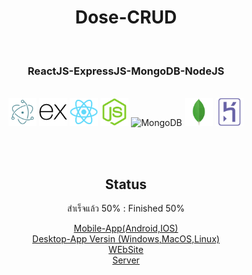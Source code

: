 <h1 align="center">Dose-CRUD</h1>
<br/>

<h3 align="center">ReactJS-ExpressJS-MongoDB-NodeJS</h3>
<div align="center">

  <br/>
  <img src="https://github.com/devicons/devicon/blob/v2.15.1/icons/electron/electron-original.svg" alt="ElectronJS" width="45" height="45"/>
  <img src="https://github.com/devicons/devicon/blob/v2.15.1/icons/express/express-original.svg" alt="ExpressJS" width="45" height="45"/>
    <img src="https://github.com/devicons/devicon/blob/v2.15.1/icons/react/react-original.svg" alt="ReactJS" width="45" height="45"/>
  <img src="https://github.com/devicons/devicon/blob/v2.15.1/icons/nodejs/nodejs-original.svg" alt="NodeJS" width="45" height="45"/>
    <img src="https://miro.medium.com/max/2400/0*BRl-uL7N9LF-1hiD.png" alt="MongoDB" width="45" height="45"/>
      <img src="https://github.com/devicons/devicon/blob/v2.15.1/icons/mongodb/mongodb-original.svg" alt="MongoDB" width="45" height="45"/>
  <img src="https://github.com/devicons/devicon/blob/v2.15.1/icons/heroku/heroku-original.svg" alt="Heroku" width="45" height="45"/>
 </div>

<br/><br/>
<h2 align="center">Status</h2>
<p align="center">สำเร็จแล้ว 50% : Finished 50%</p>
<div align="center" >
<a  href="https://drive.google.com/file/d/1VIRZoPof8CIALMVsXkzD3hJjDyaEo3NH/view?usp=share_link">Mobile-App(Android,IOS)</a><br/>
<a  href="https://drive.google.com/file/d/1L9TzKvUYN3PbX0fyBfLX6sIClEngeNAq/view?usp=share_link">Desktop-App Versin (Windows,MacOS,Linux)</a><br/>
<a  href="https://dose-crud.netlify.app/">WEbSite</a><br/>
  <a  href="https://crud-server-7mzw.vercel.app/">Server</a><br/>
</div>
